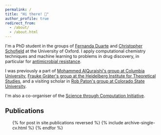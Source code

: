 ```yaml
---
permalink: /
title: "Hi there! 👋"
author_profile: true
redirect_from: 
  - /about/
  - /about.html
---
```


I'm a PhD student in the groups of [Fernanda Duarte](https://www.duartegroupchem.org) and [Christopher Schofield](https://schofield.web.ox.ac.uk) at the University of Oxford. I apply computational chemistry techniques and machine learning to problems in drug discovery, in particular for [antimicrobial resistance](https://www.ineosoxford.ox.ac.uk).

I was previously a part of [Mohammed AlQuraishi's group at Columbia University](https://www.aqlab.io), [Frauke Gräter's group at the Heidelberg Institute for Theoretical Studies](https://www.h-its.org/research/mbm/), and a visiting scholar in [Rob Paton's group at Colorado State University](https://patonlab.com/).

I'm also a co-organiser of the [Science through Computation Initiative](https://www.compmotifs.com).

## Publications
  <ul>{% for post in site.publications reversed %}
    {% include archive-single-cv.html %}
  {% endfor %}</ul>
